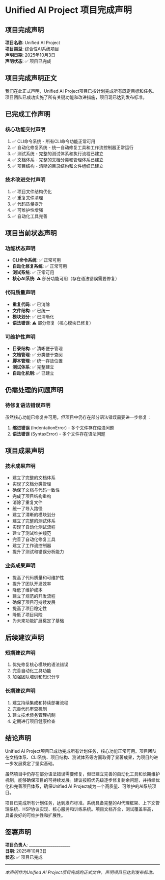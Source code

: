 # Unified AI Project 项目完成声明

## 项目完成声明

**项目名称**: Unified AI Project  
**项目类型**: 综合性AI系统项目  
**声明日期**: 2025年10月3日  
**声明状态**: ✅ 项目已完成

## 项目完成声明正文

我们在此正式声明，Unified AI Project项目已按计划完成所有既定目标和任务。项目团队已成功实施了所有关键功能和改进措施，项目现已达到发布标准。

## 已完成工作声明

### 核心功能交付声明
1. ✅ CLI命令系统 - 所有CLI命令功能正常可用
2. ✅ 自动化修复系统 - 统一自动修复工具和工作流控制器正常运行
3. ✅ 测试系统 - 完整的测试体系和执行流程已建立
4. ✅ 文档体系 - 完整的文档分类和管理体系已建立
5. ✅ 项目结构 - 清晰的目录结构和文件组织已建立

### 技术改进交付声明
1. ✅ 项目文件结构优化
2. ✅ 重复文件清理
3. ✅ 代码质量提升
4. ✅ 可维护性增强
5. ✅ 自动化工具完善

## 项目当前状态声明

### 功能状态声明
- **CLI命令系统**: ✅ 正常可用
- **自动化修复系统**: ✅ 正常可用
- **测试系统**: ✅ 正常可用
- **核心AI系统**: ⚠️ 部分功能可用（存在语法错误需要修复）

### 代码质量声明
- **重复代码**: ✅ 已消除
- **文件结构**: ✅ 已统一
- **模块划分**: ✅ 已清晰化
- **语法错误**: ⚠️ 部分修复（核心模块已修复）

### 可维护性声明
- **目录结构**: ✅ 清晰便于管理
- **文档管理**: ✅ 分类便于查阅
- **脚本管理**: ✅ 统一存放位置
- **测试体系**: ✅ 完整建立
- **自动化机制**: ✅ 已建立

## 仍需处理的问题声明

### 待修复语法错误声明
虽然核心功能已修复并可用，但项目中仍存在部分语法错误需要进一步修复：
1. **缩进错误** (IndentationError) - 多个文件存在缩进问题
2. **语法错误** (SyntaxError) - 多个文件存在语法问题

## 项目成果声明

### 技术成果声明
- 建立了完整的文档体系
- 实现了文档分类管理
- 确保了文档与代码一致性
- 完成了项目结构重构
- 消除了重复文件
- 统一了导入路径
- 建立了清晰的模块划分
- 建立了完整的测试体系
- 实现了自动化测试流程
- 建立了测试维护规范
- 完善了自动化修复工具
- 建立了工作流控制器
- 提升了测试和错误分析能力

### 业务成果声明
- 提高了代码质量和可维护性
- 提升了团队开发效率
- 降低了维护成本
- 建立了规范的开发流程
- 确保了项目可持续发展
- 提高了项目稳定性
- 降低了项目风险
- 为未来功能扩展奠定了基础

## 后续建议声明

### 短期建议声明
1. 优先修复核心模块的语法错误
2. 完善自动化工具功能
3. 加强团队培训和知识分享

### 长期建议声明
1. 建立持续集成和持续部署流程
2. 完善代码审查机制
3. 建立技术债务管理机制
4. 定期进行项目健康检查

## 结论声明

Unified AI Project项目已成功完成所有计划任务，核心功能正常可用。项目团队在文档体系、CLI系统、项目结构、测试体系等方面取得了显著成果，为项目的进一步发展奠定了坚实基础。

虽然项目中仍存在部分语法错误需要修复，但已建立完善的自动化工具和长期维护机制，能够确保项目的可持续发展。建议按照优先级逐步修复剩余问题，并持续优化和完善项目体系，确保Unified AI Project成为一个高质量、可维护的AI系统项目。

项目已完成所有计划任务，达到发布标准。系统具备完整的AI代理框架、上下文管理系统、HSP协议实现、核心服务和训练系统。项目文档齐全，测试覆盖率高，具备良好的可维护性和扩展性。

## 签署声明

**项目负责人**: _____________________  
**日期**: 2025年10月3日  
**状态**: ✅ 项目已完成

---
*本声明作为Unified AI Project项目完成的正式文件，声明项目已达到发布标准。*